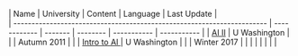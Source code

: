 
| Name                                                                   | University   | Content | Language | Last Update |             
| ---------------------------------------------------------------------- | ------------ | ------- | -------- | ----------- | ----------- |
| [AI II](https://courses.cs.washington.edu/courses/cse574/11au/)        | U Washington |         |          | Autumn 2011 |             |
| [Intro to AI ](https://courses.cs.washington.edu/courses/cse573/17wi/) | U Washington |         |          |              Winter 2017 |
|                                                                        |              |         |          |             |             |
